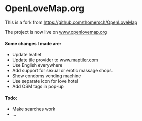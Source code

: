 # OpenLoveMap.org

This is a fork from https://github.com/thomersch/OpenLoveMap

The project is now live on www.openlovemap.org

#### Some changes I made are:
- Update leaflet
- Update tile provider to www.maptiler.com
- Use English everywhere
- Add support for sexual or erotic massage shops.
- Show condoms vending machine
- Use separate icon for love hotel
- Add OSM tags in pop-up

#### Todo:
- Make searches work
- ...




